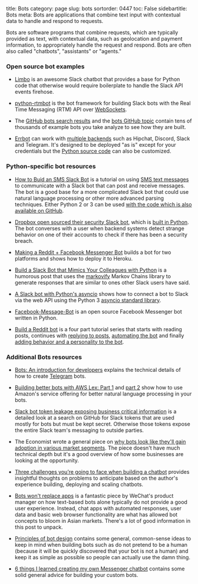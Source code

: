 title: Bots
category: page
slug: bots
sortorder: 0447
toc: False
sidebartitle: Bots
meta: Bots are applications that combine text input with contextual data to handle and respond to requests.


Bots are software programs that combine requests, which are typically 
provided as text, with contextual data, such as geolocation and payment 
information, to appropriately handle the request and respond. Bots are
often also called "chatbots", "assistants" or "agents."


### Open source bot examples
* [Limbo](https://github.com/llimllib/limbo) is an awesome Slack chatbot 
  that provides a base for Python code that otherwise would require 
  boilerplate to handle the Slack API events firehose.

* [python-rtmbot](https://github.com/slackhq/python-rtmbot) is the bot
  framework for building Slack bots with the Real Time Messaging (RTM) API
  over [WebSockets](/websockets.html).

* The 
  [GitHub bots search results](https://github.com/search?utf8=%E2%9C%93&q=bots)
  and the [bots GitHub topic](https://github.com/topics/bots) contain tens of
  thousands of example bots you take analyze to see how they are built.

* [Errbot](http://errbot.io/en/latest/) can work with 
  [multiple backends](http://errbot.io/en/latest/features.html) such
  as Hipchat, Discord, Slack and Telegram. It's designed to be deployed
  "as is" except for your credentials but the 
  [Python source code](https://github.com/errbotio/errbot) 
  can also be customized.


### Python-specific bot resources
* [How to Buid an SMS Slack Bot](https://www.twilio.com/blog/2016/05/build-sms-slack-bot-python.html)
  is a tutorial on using 
  [SMS text messages](/blog/send-sms-text-messages-python.html) 
  to communicate with a Slack bot that can post and receive messages. The
  bot is a good base for a more complicated Slack bot that could use
  natural language processing or other more advanced parsing techniques.
  Either Python 2 or 3 can be used 
  [with the code which is also available on GitHub](https://github.com/mattmakai/slack-api-python-examples).

* [Dropbox open sourced their security Slack bot](https://blogs.dropbox.com/tech/2017/02/meet-securitybot-open-sourcing-automated-security-at-scale/),
  which is [built in Python](https://github.com/dropbox/securitybot).
  The bot converses with a user when backend systems detect strange behavior on
  one of their accounts to check if there has been a security breach.

* [Making a Reddit + Facebook Messenger Bot](https://pythontips.com/2017/04/13/making-a-reddit-facebook-messenger-bot/)
  builds a bot for two platforms and shows how to deploy it to Heroku.

* [Build a Slack Bot that Mimics Your Colleagues with Python](https://hirelofty.com/blog/software-development/how-build-slack-bot-mimics-your-colleague/)
  is a humorous post that uses the 
  [markovify](https://github.com/jsvine/markovify) Markov Chains library to 
  generate responses that are similar to ones other Slack users have said.

* [A Slack bot with Python's asyncio](https://medium.com/@greut/a-slack-bot-with-pythons-3-5-asyncio-ad766d8b5d8f)
  shows how to connect a bot to Slack via the web API using the Python 3
  [asyncio standard library](https://docs.python.org/3/library/asyncio.html).

* [Facebook-Message-Bot](https://github.com/enginebai/Facebook-Message-Bot)
  is an open source Facebook Messenger bot written in Python.

* [Build a Reddit bot](https://www.pythonforengineers.com/build-a-reddit-bot-part-1/)
  is a four part tutorial series that starts with reading posts, continues
  with 
  [replying to posts](https://www.pythonforengineers.com/build-a-reddit-bot-part-2-reply-to-posts/),
  [automating the bot](https://www.pythonforengineers.com/build-a-reddit-bot-part-3-automate-your-bot/)
  and finally
  [adding behavior and a personality to the bot](https://www.pythonforengineers.com/build-marvin-the-depressed-reddit-bot-in-python/).


### Additional Bots resources
* [Bots: An introduction for developers](https://core.telegram.org/bots)
  explains the technical details of how to create 
  [Telegram](https://telegram.org/) bots.

* [Building better bots with AWS Lex: Part 1](https://aws.amazon.com/blogs/machine-learning/building-better-bots/)
  and 
  [part 2](https://aws.amazon.com/blogs/machine-learning/building-better-bots-part-2/)
  show how to use Amazon's service offering for better natural language
  processing in your bots.

* [Slack bot token leakage exposing business critical information](https://labs.detectify.com/2016/04/28/slack-bot-token-leakage-exposing-business-critical-information/)
  is a detailed look at a search on GitHub for Slack tokens that are used
  mostly for bots but must be kept secret. Otherwise those tokens expose 
  the entire Slack team's messaging to outside parties.

* The Economist wrote a general piece on 
  [why bots look like they'll gain adoption in various market segments](http://www.economist.com/news/business-and-finance/21696477-market-apps-maturing-now-one-text-based-services-or-chatbots-looks-poised).
  The piece doesn't have much technical depth but it's a good overview of
  how some businesses are looking at the opportunity.

* [Three challenges you’re going to face when building a chatbot](https://blog.infermedica.com/three-challenges-youre-going-to-face-when-building-a-chatbot/)
  provides insightful thoughts on problems to anticipate based on the
  author's experience building, deploying and scaling chatbots.

* [Bots won't replace apps](http://dangrover.com/blog/2016/04/20/bots-wont-replace-apps.html)
  is a fantastic piece by WeChat's product manager on how text-based bots 
  alone typically do not provide a good user experience. Instead, chat
  apps with automated responses, user data and basic web browser 
  functionality are what has allowed bot concepts to bloom in Asian markets.
  There's a lot of good information in this post to unpack.

* [Principles of bot design](https://www.intercom.com/blog/principles-bot-design/)
  contains some general, common-sense ideas to keep in mind when building
  bots such as do not pretend to be a human (because it will be quickly 
  discovered that your bot is not a human) and keep it as simple as possible
  so people can actually use the damn thing.

* [6 things I learned creating my own Messenger chatbot](https://kilianvalkhof.com/2017/chatbots/6-things-i-learned-creating-my-own-messenger-chatbot/)
  contains some solid general advice for building your custom bots.
